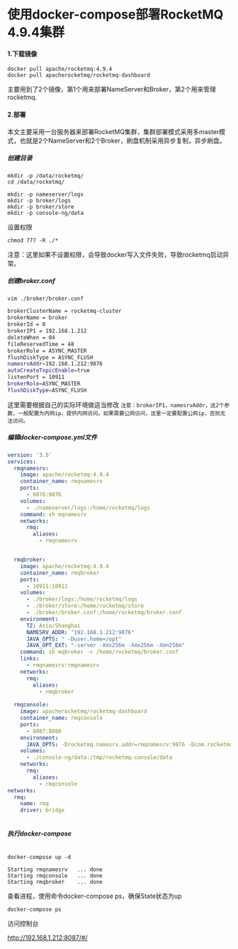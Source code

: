 # 使用docker-compose部署RocketMQ 4.9.4集群

#### 1.下载镜像

```
docker pull apache/rocketmq:4.9.4
docker pull apacherocketmq/rocketmq-dashboard

```

主要用到了2个镜像，第1个用来部署NameServer和Broker，第2个用来管理rocketmq.



#### 2.部署

本文主要采用一台服务器来部署RocketMQ集群，集群部署模式采用多master模式，也就是2个NameServer和2个Broker，刷盘机制采用异步复制，异步刷盘。

##### 创建目录

```
mkdir -p /data/rocketmq/
cd /data/rocketmq/

mkdir -p nameserver/logs
mkdir -p broker/logs
mkdir -p broker/store
mkdir -p console-ng/data

```

设置权限

```
chmod 777 -R ./*
```

注意：这里如果不设置权限，会导致docker写入文件失败，导致rocketmq启动异常。



##### 创建broker.conf

```bash
vim ./broker/broker.conf

brokerClusterName = rocketmq-cluster
brokerName = broker
brokerId = 0
brokerIP1 = 192.168.1.212
deleteWhen = 04
fileReservedTime = 48
brokerRole = ASYNC_MASTER
flushDiskType = ASYNC_FLUSH
namesrvAddr=192.168.1.212:9876
autoCreateTopicEnable=true
listenPort = 10911
brokerRole=ASYNC_MASTER
flushDiskType=ASYNC_FLUSH

```

这里需要根据自己的实际环境做适当修改
`注意：brokerIP1，namesrvAddr，这2个参数，一般配置为内网ip，提供内网访问。如果需要公网访问，这里一定要配置公网ip，否则无法访问。`





##### 编辑docker-compose.yml文件

```yaml
version: '3.5'
services:
  rmqnamesrv:
    image: apache/rocketmq:4.9.4
    container_name: rmqnamesrv
    ports:
      - 9876:9876
    volumes:
      - ./nameserver/logs:/home/rocketmq/logs
    command: sh mqnamesrv
    networks:
      rmq:
        aliases:
          - rmqnamesrv


  rmqbroker:
    image: apache/rocketmq:4.9.4
    container_name: rmqbroker
    ports:
      - 10911:10911
    volumes:
      - ./broker/logs:/home/rocketmq/logs
      - ./broker/store:/home/rocketmq/store
      - ./broker/broker.conf:/home/rocketmq/broker.conf
    environment:
      TZ: Asia/Shanghai
      NAMESRV_ADDR: "192.168.1.212:9876"
      JAVA_OPTS: " -Duser.home=/opt"
      JAVA_OPT_EXT: "-server -Xms256m -Xmx256m -Xmn256m"
    command: sh mqbroker -c /home/rocketmq/broker.conf
    links:
      - rmqnamesrv:rmqnamesrv
    networks:
      rmq:
        aliases:
          - rmqbroker
          
  rmqconsole:
    image: apacherocketmq/rocketmq-dashboard
    container_name: rmqconsole
    ports:
      - 8087:8080
    environment:
      JAVA_OPTS: -Drocketmq.namesrv.addr=rmqnamesrv:9876 -Dcom.rocketmq.sendMessageWithVIPChannel=false -Drocketmq.config.accessKey=rocketmq2 -Drocketmq.config.secretKey=12345678
    volumes:
      - ./console-ng/data:/tmp/rocketmq-console/data
    networks:
      rmq:
        aliases:
          - rmqconsole
networks:
  rmq:
    name: rmq
    driver: bridge



```

##### 执行docker-compose

```

docker-compose up -d

Starting rmqnamesrv   ... done
Starting rmqconsole   ... done
Starting rmqbroker    ... done

```



查看进程，使用命令docker-compose ps，确保State状态为up

```
docker-compose ps
```



访问控制台

http://192.168.1.212:8087/#/



